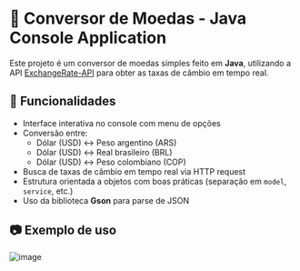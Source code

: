 # 💱 Conversor de Moedas - Java Console Application

Este projeto é um conversor de moedas simples feito em **Java**, utilizando a API [ExchangeRate-API](https://www.exchangerate-api.com/) para obter as taxas de câmbio em tempo real.

## 📌 Funcionalidades

- Interface interativa no console com menu de opções  
- Conversão entre:  
  - Dólar (USD) ↔ Peso argentino (ARS)  
  - Dólar (USD) ↔ Real brasileiro (BRL)  
  - Dólar (USD) ↔ Peso colombiano (COP)  
- Busca de taxas de câmbio em tempo real via HTTP request  
- Estrutura orientada a objetos com boas práticas (separação em `model`, `service`, etc.)  
- Uso da biblioteca **Gson** para parse de JSON  

## 📷 Exemplo de uso

![image](https://github.com/user-attachments/assets/0e74d252-63d5-4ff0-9aec-f2e7b0aa01b4)
